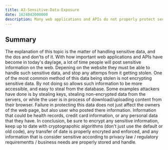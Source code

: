 ```yaml
---
title: A3-Sensitive-Data-Exposure
date: 1624042000000
description: Many web applications and APIs do not properly protect sensitive data, such as financial, healthcare, and PII. Attackers may steal or modify such weakly protected data to conduct credit card fraud, identity theft, or other crimes. Sensitive data may be compromised without extra protection, such as encryption at rest or in transit, and requires special precautions when exchanged with the browser.
---
```


## Summary 
The explanation of this topic is the matter of handling sensitive data, and the dos and don'ts of it. With how important web applications and APIs have become in today's day/age, a lot of time people will post sensitive information on the web. Depening on the website they must be able to handle such sensitive data, and stop any attemps from it getting stolen. One of the most common method of this data being stolen is not encrypting sensitive data. By not doing so allows such information to be more accessible, and easy to steal from the database. Some examples attackers have done is by stealing keys, stealing non-encrypted data from the servers, or while the user is in process of download/uploading content from their browser. Failure in protecting this data does not just affect the owners of the web page, but also user who posted there information. 
Information that could be health records, credit card information, or any personal data that they have. In conclusion, be sure to encrypt any sensitive information, keep up to date with cryptograpohic algorithms (don't just use the default or old code), any transfer of date is properly encryted and enforced, and any information that is consider sensitive according to privacy law / regulatory requirementts / business needs are properly stored and handle. 